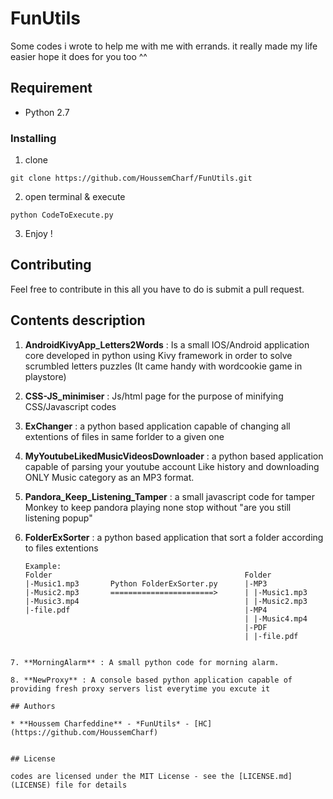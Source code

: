 # FunUtils

 Some codes i wrote to help me with me with errands. it really made my life easier hope it does for you too ^^

## Requirement

* Python 2.7


### Installing

1. clone

```
git clone https://github.com/HoussemCharf/FunUtils.git
```

2. open terminal & execute 
```
python CodeToExecute.py
```

3. Enjoy !


## Contributing

Feel free to contribute in this all you have to do is submit a pull request.

## Contents description
1. **AndroidKivyApp_Letters2Words** : Is a small IOS/Android application core developed in python using Kivy framework in order to solve scrumbled letters puzzles (It came handy with wordcookie game in playstore)

2. **CSS-JS_minimiser** : Js/html page for the purpose of minifying CSS/Javascript codes

3. **ExChanger** : a python based application capable of changing all extentions of files in same forlder to a given one

4. **MyYoutubeLikedMusicVideosDownloader** : a python based application capable of parsing your youtube account Like history and downloading ONLY Music category as an MP3 format.

5. **Pandora_Keep_Listening_Tamper** : a small javascript code for tamper Monkey to keep pandora playing none stop without "are you still listening popup"

6. **FolderExSorter** : a python based application that sort a folder according to files extentions 
   ```
   Example:
   Folder                                           Folder
   |-Music1.mp3       Python FolderExSorter.py      |-MP3
   |-Music2.mp3       =======================>      | |-Music1.mp3 
   |-Music3.mp4                                     | |-Music2.mp3
   |-file.pdf                                       |-MP4
                                                    | |-Music4.mp4
                                                    |-PDF
                                                    | |-file.pdf
                                                       
  ```
  7. **MorningAlarm** : A small python code for morning alarm.
  
  8. **NewProxy** : A console based python application capable of providing fresh proxy servers list everytime you excute it
  
## Authors

* **Houssem Charfeddine** - *FunUtils* - [HC](https://github.com/HoussemCharf)


## License

codes are licensed under the MIT License - see the [LICENSE.md](LICENSE) file for details

